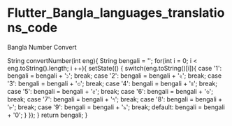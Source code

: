 # Flutter_Bangla_languages_translations_code
Bangla Number Convert

String convertNumber(int eng){
    String bengali = '';
    for(int i = 0; i < eng.toString().length; i ++){
      setState(() {
        switch(eng.toString()[i]){
          case '1':
            bengali = bengali + '১';
            break;
          case '2':
            bengali = bengali + '২';
            break;
          case '3':
            bengali = bengali + '৩';
            break;
          case '4':
            bengali = bengali + '৪';
            break;
          case '5':
            bengali = bengali + '৫';
            break;
          case '6':
            bengali = bengali + '৬';
            break;
          case '7':
            bengali = bengali + '৭';
            break;
          case '8':
            bengali = bengali + '৮';
            break;
          case '9':
            bengali = bengali + '৯';
            break;
          default:
            bengali = bengali + '0';
        }
      });
    }
    return bengali;
  }

